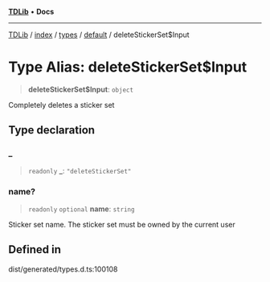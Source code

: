 [**TDLib**](../../../../../../README.md) • **Docs**

***

[TDLib](../../../../../../modules.md) / [index](../../../../../README.md) / [types](../../../README.md) / [default](../README.md) / deleteStickerSet$Input

# Type Alias: deleteStickerSet$Input

> **deleteStickerSet$Input**: `object`

Completely deletes a sticker set

## Type declaration

### \_

> `readonly` **\_**: `"deleteStickerSet"`

### name?

> `readonly` `optional` **name**: `string`

Sticker set name. The sticker set must be owned by the current user

## Defined in

dist/generated/types.d.ts:100108
